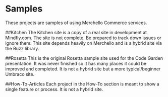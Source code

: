 Samples
=======

These projects are samples of using Merchello Commerce services. 


##Kitchen
The Kitchen site is a copy of a real site in development at Mindfly.com. The site is not complete. Be prepared to track down issues or ignore them. This site depends heavily on Merchello and is a hybrid site via the Buzz library. 

##Rosetta
This is the original Rosetta sample site used for the Code Garden presentation. It was never finished so it has many places it could be improved and completed. It is not a hybrid site but a more typical/beginner Umbraco site.

##How-To-Articles
Each project in the How-To section is meant to show a single feature or process. It is not a hybrid site. 

  